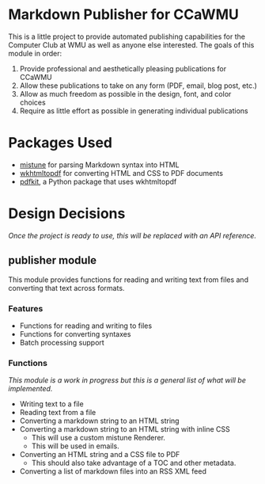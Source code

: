 # Markdown Publisher for CCaWMU

This is a little project to provide automated publishing capabilities for the Computer Club at WMU as well as anyone else interested. The goals of this module in order:

1. Provide professional and aesthetically pleasing publications for CCaWMU
1. Allow these publications to take on any form (PDF, email, blog post, etc.)
1. Allow as much freedom as possible in the design, font, and color choices
1. Require as little effort as possible in generating individual publications

# Packages Used

- [mistune](https://github.com/lepture/mistune) for parsing Markdown syntax into HTML
- [wkhtmltopdf](http://wkhtmltopdf.org/) for converting HTML and CSS to PDF documents
- [pdfkit](https://pypi.python.org/pypi/pdfkit), a Python package that uses wkhtmltopdf 

# Design Decisions

*Once the project is ready to use, this will be replaced with an API reference.*

## publisher module

This module provides functions for reading and writing text from files and converting that text across formats.

### Features
- Functions for reading and writing to files
- Functions for converting syntaxes
- Batch processing support

### Functions

*This module is a work in progress but this is a general list of what will be implemented.*

- Writing text to a file
- Reading text from a file
- Converting a markdown string to an HTML string 
- Converting a markdown string to an HTML string with inline CSS
  - This will use a custom mistune Renderer.
  - This will be used in emails.
- Converting an HTML string and a CSS file to PDF
  - This should also take advantage of a TOC and other metadata.
- Converting a list of markdown files into an RSS XML feed
